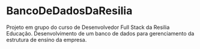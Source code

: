 # BancoDeDadosDaResilia
Projeto em grupo do curso de Desenvolvedor Full Stack da Resilia Educação. Desenvolvimento de um banco de dados para gerenciamento da estrutura de ensino da empresa.
